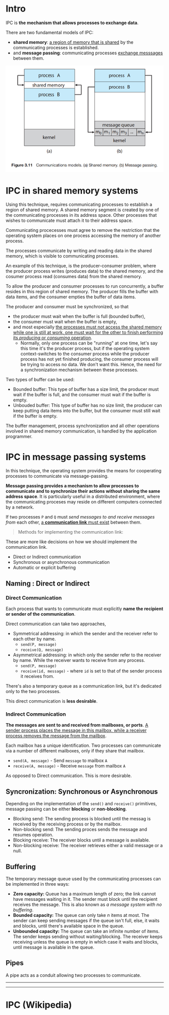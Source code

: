 # Intro
IPC is **the mechanism that allows processes to exchange data**.

There are two fundamental models of IPC: 
- **shared memory**: <u>a region of memory that is shared</u> by the communicating processes is established.
- and **message passing**: communicating processes <u>exchange messsages</u> between them.

![IPC Models](./imgs/IPC-models.png)

# IPC in shared memory systems
Using this technique, requires communicating processes to establish a region of shared memory. A shared memory segment is created by one of the communicating processes in its address space. Other processes that wishes to communicate must attach it to their address space.

Communicating procecesses must agree to remove the restriction that the operating system places on one process accessing the memory of another process.

The processes communicate by writing and reading data in the shared memory, which is visible to communicating processes.

An example of this technique, is the producer-consumer problem, where the producer process writes (produces data) to the shared memory, and the cosumer process read (consumes data) from the shared memory.

To allow the producer and consumer processes to run concurrently, a buffer resides in this region of shared memory. The producer fills the buffer with data items, and the consumer empties the buffer of data items.

The producer and consumer must be synchronized, so that 
- the producer must wait when the buffer is full (bounded buffer),
- the consumer must wait when the buffer is empty, 
- and most especially <u>the processes must not access the shared memory while one is still at work, one must wait for the other to finish performing its *producing* or *consuming* operation</u>.
  - Normally, only one process can be "running" at one time, let's say this time it's the producer process, but if the operating system context-switches to the consumer process while the producer process has not yet finished producing, the consumer process will be trying to access no data. We don't want this. Hence, the need for a synchronization mechanism between these processes.

Two types of buffer can be used:
- Bounded buffer: This type of buffer has a size limit, the producer must wait if the buffer is full, and the consumer must wait if the buffer is empty.
- Unbouded buffer: This type of buffer has no size limit, the producer can keep putting data items into the buffer, but the consumer must still wait if the buffer is empty.

The buffer management, process synchronization and all other operations involved in shared memory communication, is handled by the application programmer.

# IPC in message passing systems
In this technique, the operating system provides the means for cooperating processes to communicate via message-passing.

**Message passing provides a mechanism to allow processes to communicate and to synchronize their actions without sharing the same address space**. It is particularly useful in a distributed environment, where the communicating proceses may reside on different computers connected by a network.

If two processes `P` and `Q` must *send messages to and receive messages from* each other, <u>a **communication link** must exist</u> between them.

> Methods for implementing the communication link:

These are more like decisions on how we should implement the communication link.
- Direct or Indirect communication
- Synchronous or asynchronous communication
- Automatic or explicit buffering


## Naming : Direct or Indirect
### Direct Communication
Each process that wants to communicate must explicitly **name the recipient or sender of the communication**.

Direct communication can take two approaches,
- Symmetrical addressing: in which the sender and the receiver refer to each other by name.
  - `send(P, message)`
  - `receive(Q, message)`
- Asymmetrical addressing: in which only the sender refer to the receiver by name. While the receiver wants to receive from any process.
  - `send(P, message)`
  - `receive(id, message)` - where `id` is set to that of the sender process it receives from.

There's also a temporary queue as a communication link, but it's dedicated only to the two processes.

This direct communication is **less desirable**.

### Indirect Communication
**The messages are sent to and received from mailboxes, or ports**. <u>A sender process places the message in this mailbox, while a receiver process removes the message from the mailbox</u>.  

Each mailbox has a unique identification. Two processes can communicate via a number of different mailboxes, only if they share that mailbox.

- `send(A, message)` - Send `message` to mailbox `A`
- `receive(A, message)` - Receive `message` from mailbox `A`

As opposed to Direct communication. This is more desirable.


## Syncronization: Synchronous or Asynchronous
Depending on the implementation of the `send()` and `receive()` primitives, message passing can be either **blocking** or **non-blocking**.
- Blocking send: The sending process is blocked until the messag is received by the receiving process or by the mailbox.
- Non-blocking send: The sending proces sends the message and resumes operation.
- Blocking receive: The receiver blocks until a message is available.
- Non-blocking receive: The receiver retrieves either a valid message or a null.

## Buffering
The temporary message queue used by the communicating processes can be implemented in three ways:
- **Zero capacity:** Queue has a maximum length of zero; the link cannot have messages waiting in it. The sender must block until the recipient receives the message. This is also known as *a message system with no buffering*.
- **Bounded capacity:** The queue can only take $n$ items at most. The sender can keep sending messages if the queue isn't full, else, it waits and blocks, until there's available space in the queue.
- **Unbounded capacity:** The queue can take an infinite number of items. The sender keeps sending without waiting/blocking. The receiver keeps receiving unless the queue is empty in which case it waits and blocks, until message is available in the queue.

## Pipes
A pipe acts as a conduit allowing two processes to communicate.

---
---

# IPC (Wikipedia)
